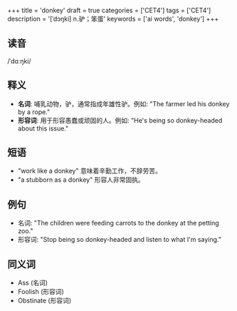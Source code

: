 +++
title = 'donkey'
draft = true
categories = ['CET4']
tags = ['CET4']
description = '[ˈdɔŋki] n.驴；笨蛋'
keywords = ['ai words', 'donkey']
+++

## 读音
/ˈdɑːŋki/

## 释义
- **名词**: 哺乳动物，驴，通常指成年雄性驴。例如: "The farmer led his donkey by a rope."
- **形容词**: 用于形容愚蠢或顽固的人。例如: "He's being so donkey-headed about this issue."

## 短语
- "work like a donkey" 意味着辛勤工作，不辞劳苦。
- "a stubborn as a donkey" 形容人非常固执。

## 例句
- 名词: "The children were feeding carrots to the donkey at the petting zoo."
- 形容词: "Stop being so donkey-headed and listen to what I'm saying."

## 同义词
- Ass (名词)
- Foolish (形容词)
- Obstinate (形容词)
